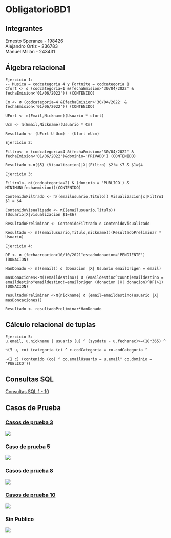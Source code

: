 # ObligatorioBD1
## Integrantes
Ernesto Speranza - 198426 <br>
Alejandro Ortiz - 236783 <br>
Manuel Millán - 243431 <br>

## Álgebra relacional 
```
Ejercicio 1:
-- Musica = codcategoria 4 y Fortnite = codcategoria 1
Cfort <- σ (codcategoria=1 &(fechaEmision>'30/04/2022' & fechaEmision<'01/06/2022')) (CONTENIDO)

Cm <- σ (codcategoria=4 &(fechaEmision>'30/04/2022' & fechaEmision<'01/06/2022')) (CONTENIDO)

UFort <- π(Email,Nickname)(Usuario * cfort)

Ucm <- π(Email,Nickname)(Usuario * Cm)

Resultado <- (UFort U Ucm) - (Ufort ∩Ucm)
```
```
Ejercicio 2:

Filtro<- σ (codcategoria=4 &(fechaEmision>'30/04/2022' & fechaEmision<'01/06/2022')&dominio='PRIVADO') (CONTENIDO)

Resultado <-π($5) (Visualizacion)|X|(Filtro) $2!= $7 & $1=$4
```
```
Ejercicio 3:

Filtro1<- σ((codcategoria=2) & (dominio = 'PUBLICO') & MINIMUN(fechaemision))(CONTENIDO)

ContenidoFiltrado <- π((emailusuario,Titulo)) Visualizacion|x|Filtro1 $1 = $4

ContenidoVisualizado <- π((emailusuario,Titulo)) (Usuario|X|visualización $1=$6)

ResultadoPreliminar <- ContenidoFiltrado ∩ ContenidoVisualizado

Resultado <- π((emailusuario,Titulo,nickname))(ResultadoPreliminar * Usuario)
```
```
Ejercicio 4:

DF <- σ (fechacreacion>10/10/2021^estadodonacion='PENDIENTE') (DONACION)

HanDonado <- π((email)) σ (Donacion |X| Usuario emailorigen = email)

masDonaciones<-π((emaildestino)) σ (emaildestino^count(emaildestino = emaildestino^emaildestino!=emailorigen (donacion |X| donacion)^DF)>1) (DONACION) 

resultadoPreliminar <-π(nickname) σ (email=emaildestino(usuario |X| masDoncaciones))

Resultado <- resultadoPreliminar*HanDonado
```
## Cálculo relacional de tuplas
```
Ejercicio 5:
u.email, u.nickname | usuario (u) ^ (sysdate - u.fechanac)>=(18*365) ^

¬(∃ u, co) (categoria (c) ^ c.codCategoria = co.codCategoria ^

¬(∃ c) (contenido (co) ^ co.emailUsuario = u.email^ co.dominio = 'PUBLICO'))
```

## Consultas SQL
[Consultas SQL 1 - 10](Querys.sql)

## Casos de Prueba
### [Casos de prueba 3](/CasoDePrueba/CasoDePrueba3.sql)<br>
![](/Screenshots/CasoDePrueba3.png)<br>
### [Caso de prueba 5](/CasoDePrueba/CasoDePrueba5.sql)<br>
![](/Screenshots/CasoDePrueba5.png)<br>
### [Casos de prueba 8](/CasoDePrueba/CasoDePrueba8.sql)<br>
![](/Screenshots/CasoDePrueba8.png)<br>
### [Casos de prueba 10](/CasoDePrueba/CasoDePrueba10.sql)<br>
![](/Screenshots/CasoDePrueba10.png)<br>
### Sin Publico
![](/Screenshots/CasoDePrueba10_SinPublico.png)<br>
